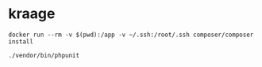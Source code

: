 # kraage

```
docker run --rm -v $(pwd):/app -v ~/.ssh:/root/.ssh composer/composer install
```

```
./vendor/bin/phpunit
```
